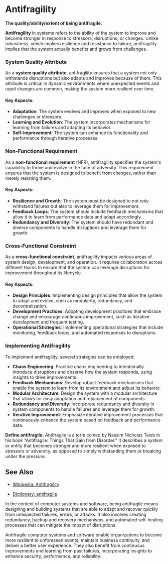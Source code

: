 # Antifragility

**The quality/ability/extent of being antifragile.**

<span data-chatgpt-prompt="antifragility + template">

**Antifragility** in systems refers to the ability of the system to improve and become stronger in response to stressors, disruptions, or changes. Unlike robustness, which implies resilience and resistance to failure, antifragility implies that the system actually benefits and grows from challenges.

### System Quality Attribute

As a **system quality attribute**, antifragility ensures that a system not only withstands disruptions but also adapts and improves because of them. This attribute is critical in dynamic environments where unexpected events and rapid changes are common, making the system more resilient over time.

#### Key Aspects:
- **Adaptation**: The system evolves and improves when exposed to new challenges or stressors.
- **Learning and Evolution**: The system incorporates mechanisms for learning from failures and adapting its behavior.
- **Self-Improvement**: The system can enhance its functionality and performance through iterative processes.

### Non-Functional Requirement

As a **non-functional requirement** (NFR), antifragility specifies the system's capability to thrive and evolve in the face of adversity. This requirement ensures that the system is designed to benefit from changes, rather than merely resisting them.

#### Key Aspects:
- **Resilience and Growth**: The system must be designed to not only withstand failures but also to leverage them for improvement.
- **Feedback Loops**: The system should include feedback mechanisms that allow it to learn from performance data and adapt accordingly.
- **Redundancy and Diversity**: The system should have redundant and diverse components to handle disruptions and leverage them for growth.

### Cross-Functional Constraint

As a **cross-functional constraint**, antifragility impacts various areas of system design, development, and operation. It requires collaboration across different teams to ensure that the system can leverage disruptions for improvement throughout its lifecycle.

#### Key Aspects:
- **Design Principles**: Implementing design principles that allow the system to adapt and evolve, such as modularity, redundancy, and decentralization.
- **Development Practices**: Adopting development practices that embrace change and encourage continuous improvement, such as iterative development and frequent testing.
- **Operational Strategies**: Implementing operational strategies that include monitoring, feedback loops, and automated responses to disruptions.

### Implementing Antifragility

To implement antifragility, several strategies can be employed:
- **Chaos Engineering**: Practice chaos engineering to intentionally introduce disruptions and observe how the system responds, using insights to drive improvements.
- **Feedback Mechanisms**: Develop robust feedback mechanisms that enable the system to learn from its environment and adjust its behavior.
- **Modular Architecture**: Design the system with a modular architecture that allows for easy adaptation and replacement of components.
- **Redundancy and Diversity**: Incorporate redundancy and diversity in system components to handle failures and leverage them for growth.
- **Iterative Improvement**: Emphasize iterative improvement processes that continuously enhance the system based on feedback and performance data.

</span>

**Define antifragile:** <span data-chatgpt-prompt="define antifragile (computers and software)">Antifragile is a term coined by Nassim Nicholas Taleb in his book "Antifragile: Things That Gain from Disorder." It describes a system or entity that becomes stronger and more resilient when exposed to stressors or adversity, as opposed to simply withstanding them or breaking under the pressure.

## See Also

* [Wikipedia: Antifragility](https://wikipedia.org/wiki/Antifragility)

* [Dictionary: antifragile](https://www.dictionary.com/browse/antifragile)

In the context of computer systems and software, being antifragile means designing and building systems that are able to adapt and recover quickly from unexpected failures, errors, or attacks. It also involves creating redundancy, backup and recovery mechanisms, and automated self-healing processes that can mitigate the impact of disruptions.

Antifragile computer systems and software enable organizations to become more resilient to unforeseen events, maintain business continuity, and deliver a better user experience. They also benefit from continuous improvements and learning from past failures, incorporating insights to enhance security, performance, and reliability.
</span>
